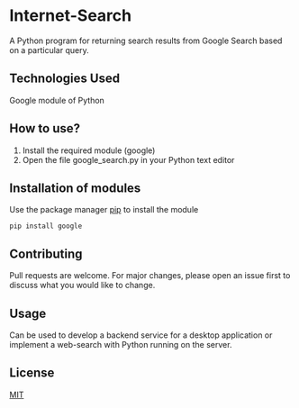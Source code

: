# Internet-Search
A Python program for returning search results from Google Search based on a particular query.

## Technologies Used 
Google module of Python


## How to use?
1. Install the required module (google)
2. Open the file google_search.py in your Python text editor

## Installation of modules 
Use the package manager [pip](https://pip.pypa.io/en/stable/) to install the module
```
pip install google
```

## Contributing
Pull requests are welcome. For major changes, please open an issue first to discuss what you would like to change.

## Usage 
Can be used to develop a backend service for a desktop application or implement a web-search with Python running on the server.

## License
[MIT](https://choosealicense.com/licenses/mit/)
